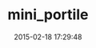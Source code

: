 ---
layout: post
title:  "mini_portile"
repo:   "flavorjones/mini_portile"
date:   2015-02-18 17:29:48
gemurl: http://github.com/flavorjones/mini_portile
---